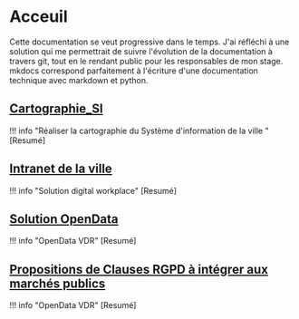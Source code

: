 # Acceuil

Cette documentation se veut progressive dans le temps. J'ai réfléchi à une solution qui me permettrait de suivre l'évolution de la documentation à travers git, tout en le rendant public pour les responsables de mon stage. 
mkdocs correspond parfaitement à l'écriture d'une documentation technique avec markdown et python.

## [Cartographie_SI](../Cartographie_SI)
!!! info "Réaliser la cartographie du Système d'information de la ville " 
        [Resumé]

## [Intranet de la ville](../Intanet_Vdr)

!!! info "Solution digital workplace" 
    [Resumé]

## [Solution OpenData](../OpenData_Vdr)

!!! info "OpenData VDR" 
    [Resumé]

## [Propositions de Clauses RGPD à intégrer aux marchés publics](../RGPD_Vdr)

!!! info "OpenData VDR" 
    [Resumé]


